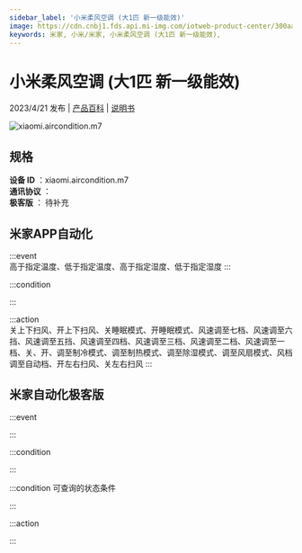 ```yaml
---
sidebar_label: '小米柔风空调 (大1匹 新一级能效)'
image: https://cdn.cnbj1.fds.api.mi-img.com/iotweb-product-center/300aa8c19db2726afaf3cbf8b77627c2_1655259236868.png?GalaxyAccessKeyId=AKVGLQWBOVIRQ3XLEW&Expires=9223372036854775807&Signature=sADFKXWRcFU2YCCPa0gNEHG4C7E=
keywords: 米家, 小米/米家, 小米柔风空调 (大1匹 新一级能效), 
---
```

# 小米柔风空调 (大1匹 新一级能效)

2023/4/21 发布 | [产品百科](https://home.mi.com/webapp/content/baike/product/index.html?model=xiaomi.aircondition.m7/) | [说明书](https://home.mi.com/views/introduction.html?model=xiaomi.aircondition.m7&region=cn)

![xiaomi.aircondition.m7](https://cdn.cnbj1.fds.api.mi-img.com/iotweb-product-center/300aa8c19db2726afaf3cbf8b77627c2_1655259236868.png?GalaxyAccessKeyId=AKVGLQWBOVIRQ3XLEW&Expires=9223372036854775807&Signature=sADFKXWRcFU2YCCPa0gNEHG4C7E=)

## 规格  
> 
**设备 ID** ：xiaomi.aircondition.m7  
**通讯协议** ：  
**极客版**  ： 待补充 


## 米家APP自动化  

:::event  
高于指定温度、低于指定温度、高于指定湿度、低于指定湿度
:::

:::condition  

:::

:::action   
关上下扫风、开上下扫风、关睡眠模式、开睡眠模式、风速调至七档、风速调至六挡、风速调至五挡、风速调至四档、风速调至三档、风速调至二档、风速调至一档、关、开、调至制冷模式、调至制热模式、调至除湿模式、调至风扇模式、风档调至自动档、开左右扫风、关左右扫风
:::

## 米家自动化极客版  

:::event  

:::

:::condition  

:::

:::condition 可查询的状态条件  

:::

:::action  

:::

        

